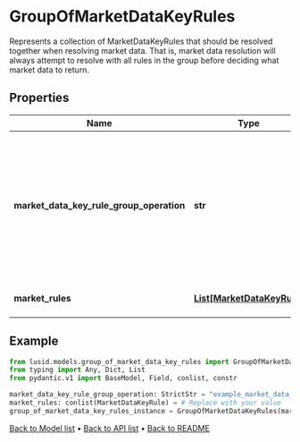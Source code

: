 # GroupOfMarketDataKeyRules

Represents a collection of MarketDataKeyRules that should be resolved together when resolving market data. That is, market data resolution will always attempt to resolve with all rules in the group before deciding what market data to return.
## Properties
Name | Type | Description | Notes
------------ | ------------- | ------------- | -------------
**market_data_key_rule_group_operation** | **str** | The operation that will be used to process the collection of market data items and failures found on resolution into a single market data item or failure to be used. Supported values: [FirstLatest, AverageOfQuotesFound, AverageOfAllQuotes, FirstMinimum, FirstMaximum] | 
**market_rules** | [**List[MarketDataKeyRule]**](MarketDataKeyRule.md) | The rules that should be grouped together in market data resolution. | 
## Example

```python
from lusid.models.group_of_market_data_key_rules import GroupOfMarketDataKeyRules
from typing import Any, Dict, List
from pydantic.v1 import BaseModel, Field, conlist, constr

market_data_key_rule_group_operation: StrictStr = "example_market_data_key_rule_group_operation"
market_rules: conlist(MarketDataKeyRule) = # Replace with your value
group_of_market_data_key_rules_instance = GroupOfMarketDataKeyRules(market_data_key_rule_group_operation=market_data_key_rule_group_operation, market_rules=market_rules)

```

[Back to Model list](../README.md#documentation-for-models) &#8226; [Back to API list](../README.md#documentation-for-api-endpoints) &#8226; [Back to README](../README.md)

